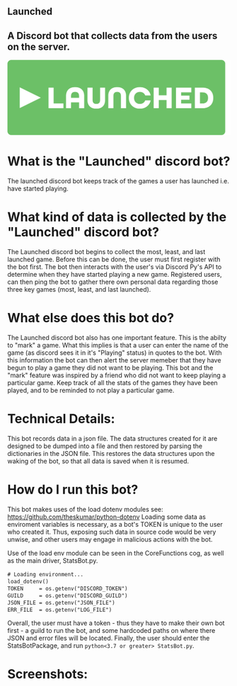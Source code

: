 ## Launched
## A Discord bot that collects data from the users on the server.

![Launched Banner](https://github.com/marianogutierrez/DiscordStatsBot/blob/main/LaunchedBanner.png)

# What is the "Launched" discord bot?
The launched discord bot keeps track of the games a user has launched i.e. have started playing. 

# What kind of data is collected by the "Launched" discord bot? 
The Launched discord bot begins to collect the most, least, and last launched game. Before this can be done, the user must first register with the bot first. The bot then interacts with the user's via Discord Py's API to determine when they have started playing a new game. Registered users, can then ping the bot to gather there own personal data regarding those three key games (most, least, and last launched).

# What else does this bot do?
The Launched discord bot also has one important feature. This is the abilty to "mark" a game. What this implies is that a user can enter the name of the game (as discord sees it in it's "Playing" status) in quotes to the bot. With this information the bot can then alert the server memeber that they have begun to play a game they did not want to be playing. This bot and the "mark" feature was inspired by a friend who did not want to keep playing a particular game. Keep track of all the stats of the games they have been played, and to be reminded to not play a particular game.

# Technical Details:
This bot records data in a json file. The data structures created for it are designed to be dumped into a file and then restored by parsing the dictionaries in the JSON file. This restores the data structures upon the waking of the bot, so that all data is saved when it is resumed.

# How do I run this bot? 
This bot makes uses of the load dotenv modules see: https://github.com/theskumar/python-dotenv
Loading some data as enviroment variables is necessary, as a bot's TOKEN is unique to the user who created it. Thus, exposing such data in source code would be very unwise, and other users may engage in malicious actions with the bot.

Use of the load env module can be seen in the CoreFunctions cog, as well as the main driver, StatsBot.py.

```
# Loading environment...
load_dotenv()
TOKEN     = os.getenv("DISCORD_TOKEN")
GUILD     = os.getenv("DISCORD_GUILD")
JSON_FILE = os.getenv("JSON_FILE")
ERR_FILE  = os.getenv("LOG_FILE")
```

Overall, the user must have a token - thus they have to make their own bot first - a guild to run the bot, and some hardcoded paths on where there JSON and error files will be located.
Finally, the user should enter the StatsBotPackage, and run `python<3.7 or greater> StatsBot.py`.

# Screenshots:
